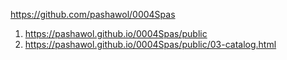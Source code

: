 <https://github.com/pashawol/0004Spas>
1. <https://pashawol.github.io/0004Spas/public>
1. <https://pashawol.github.io/0004Spas/public/03-catalog.html>